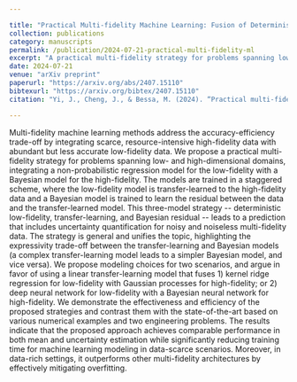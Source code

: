 ```yaml
---

title: "Practical Multi-fidelity Machine Learning: Fusion of Deterministic and Bayesian Models"
collection: publications
category: manuscripts
permalink: /publication/2024-07-21-practical-multi-fidelity-ml
excerpt: "A practical multi-fidelity strategy for problems spanning low- and high-dimensional domains, integrating a non-probabilistic regression model for the low-fidelity with a Bayesian model for the high-fidelity. "
date: 2024-07-21
venue: "arXiv preprint"
paperurl: "https://arxiv.org/abs/2407.15110"
bibtexurl: "https://arxiv.org/bibtex/2407.15110"
citation: "Yi, J., Cheng, J., & Bessa, M. (2024). “Practical multi-fidelity machine learning: fusion of deterministic and Bayesian models.” *arXiv preprint arXiv:2407.15110*."

---
```


Multi-fidelity machine learning methods address the accuracy-efficiency trade-off by integrating scarce, resource-intensive high-fidelity data with abundant but less accurate low-fidelity data. We propose a practical multi-fidelity strategy for problems spanning low- and high-dimensional domains, integrating a non-probabilistic regression model for the low-fidelity with a Bayesian model for the high-fidelity. The models are trained in a staggered scheme, where the low-fidelity model is transfer-learned to the high-fidelity data and a Bayesian model is trained to learn the residual between the data and the transfer-learned model. This three-model strategy -- deterministic low-fidelity, transfer-learning, and Bayesian residual -- leads to a prediction that includes uncertainty quantification for noisy and noiseless multi-fidelity data. The strategy is general and unifies the topic, highlighting the expressivity trade-off between the transfer-learning and Bayesian models (a complex transfer-learning model leads to a simpler Bayesian model, and vice versa). We propose modeling choices for two scenarios, and argue in favor of using a linear transfer-learning model that fuses 1) kernel ridge regression for low-fidelity with Gaussian processes for high-fidelity; or 2) deep neural network for low-fidelity with a Bayesian neural network for high-fidelity. We demonstrate the effectiveness and efficiency of the proposed strategies and contrast them with the state-of-the-art based on various numerical examples and two engineering problems. The results indicate that the proposed approach achieves comparable performance in both mean and uncertainty estimation while significantly reducing training time for machine learning modeling in data-scarce scenarios. Moreover, in data-rich settings, it outperforms other multi-fidelity architectures by effectively mitigating overfitting.